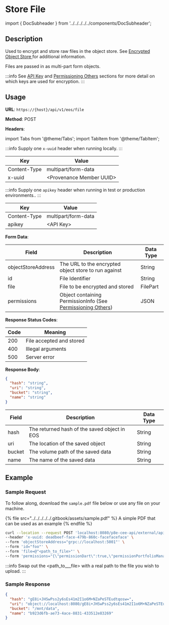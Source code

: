 # Store File

import { DocSubheader } from '../../../../../components/DocSubheader';

<DocSubheader text="Encrypt and store any file"
/>

## Description

Used to encrypt and store raw files in the object store. See [Encrypted Object Store ](https://docs.provenance.io/p8e/overview/encrypted-object-store)for additional information.

Files are passed in as multi-part form objects.

:::info
See [API Key](../../#api-key-for-test-or-production-environments) and [Permissioning Others](../../../p8e-contract-execution-environment-p8e/key-management/permissioning-others.md) sections for more detail on which keys are used for encryption.
:::

## Usage

**URL**: `https://{host}/api/v1/eos/file`

**Method**: POST

**Headers**:

import Tabs from '@theme/Tabs';
import TabItem from '@theme/TabItem';

<Tabs>
<TabItem value="local" label="Local">

:::info
Supply one `x-uuid` header when running locally.
:::

| Key          | Value                      |
| ------------ | -------------------------- |
| Content-Type | multipart/form-data        |
| x-uuid       | \<Provenance Member UUID\> |

</TabItem>
<TabItem value="test-production" label="Test/Production">

:::info
Supply one `apikey` header when running in test or production environments..
:::

| Key          | Value               |
| ------------ | ------------------- |
| Content-Type | multipart/form-data |
| apikey       | \<API Key\>         |

</TabItem>
</Tabs>

**Form Data**:

| Field              | Description                                                                                                                                           | Data Type |
| ------------------ | ----------------------------------------------------------------------------------------------------------------------------------------------------- | --------- |
| objectStoreAddress | The URL to the encrypted object store to run against                                                                                                  | String    |
| id                 | File Identifier                                                                                                                                       | String    |
| file               | File to be encrypted and stored                                                                                                                       | FilePart  |
| permissions        | Object containing PermissionInfo (See [Permissioning Others](../../../p8e-contract-execution-environment-p8e/key-management/permissioning-others.md)) | JSON      |

**Response Status Codes**:

| Code | Meaning                  |
| ---- | ------------------------ |
| 200  | File accepted and stored |
| 400  | Illegal arguments        |
| 500  | Server error             |

**Response Body**:

```json
{
  "hash": "string",
  "uri": "string",
  "bucket": "string",
  "name": "string"
}
```

| Field  | Description                                  | Data Type |
| ------ | -------------------------------------------- | --------- |
| hash   | The returned hash of the saved object in EOS | String    |
| uri    | The location of the saved object             | String    |
| bucket | The volume path of the saved data            | String    |
| name   | The name of the saved data                   | String    |

## Example

### Sample Request

To follow along, download the `sample.pdf` file below or use any file on your machine.

{% file src="../../../../../.gitbook/assets/sample.pdf" %}
A simple PDF that can be used as an example
{% endfile %}

```bash
curl --location --request POST 'localhost:8080/p8e-cee-api/external/api/v1/eos/file' \
--header 'x-uuid: deadbeef-face-479b-860c-facefaceface' \
--form 'objectStoreAddress="grpc://localhost:5001"' \
--form 'id="foo"' \
--form 'file=@"<path_to_file>"' \
--form 'permissions="{\"permissionDart\":true,\"permissionPortfolioManager\":true}"'
```

:::info
Swap out the \<path_to\_\_\_file> with a real path to the file you wish to upload.
:::

### Sample Response

```json
{
  "hash": "gE8i+JHSwPss2y6sEs41m2I1o6M+NZaPeSTEudtqosw=",
  "uri": "object://localhost:8080/gE8i+JHSwPss2y6sEs41m2I1o6M+NZaPeSTEudtqosw=",
  "bucket": "/mnt/data",
  "name": "b923d6fb-ae73-4ace-8831-433512e83269"
}
```
